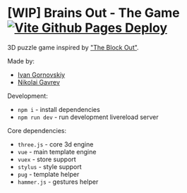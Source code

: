 # [WIP] Brains Out - The Game [![Vite Github Pages Deploy](https://github.com/Underclassity/brains-out/actions/workflows/vite-github-pages-deploy.yml/badge.svg)](https://github.com/Underclassity/brains-out/actions/workflows/vite-github-pages-deploy.yml)

3D puzzle game inspired by ["The Block Out"](https://en.wikipedia.org/wiki/Blockout).

Made by:
- [Ivan Gornovskiy](www.linkedin.com/in/ivan-gornovskiy-a1a290282/)
- [Nikolai Gavrev](https://www.linkedin.com/in/nikolai-gavrev-6010ba215/)

Development:
- `npm i` - install dependencies
- `npm run dev` - run development livereload server

Core dependencies:
- `three.js` - core 3d engine
- `vue` - main template engine
- `vuex` - store support
- `stylus` - style support
- `pug` - template helper
- `hammer.js` - gestures helper